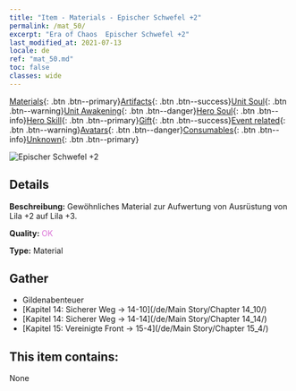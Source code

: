```yaml
---
title: "Item - Materials - Epischer Schwefel +2"
permalink: /mat_50/
excerpt: "Era of Chaos  Epischer Schwefel +2"
last_modified_at: 2021-07-13
locale: de
ref: "mat_50.md"
toc: false
classes: wide
---
```

 [Materials](/ItemsDE/){: .btn .btn--primary}[Artifacts](/ItemsDE/Artifacts/){: .btn .btn--success}[Unit Soul](/ItemsDE/UnitSoul/){: .btn .btn--warning}[Unit Awakening](/ItemsDE/UnitAwakening/){: .btn .btn--danger}[Hero Soul](/ItemsDE/HeroSoul/){: .btn .btn--info}[Hero Skill](/ItemsDE/HeroSkill/){: .btn .btn--primary}[Gift](/ItemsDE/Gift/){: .btn .btn--success}[Event related](/ItemsDE/Events/){: .btn .btn--warning}[Avatars](/ItemsDE/Avatars/){: .btn .btn--danger}[Consumables](/ItemsDE/Consumables/){: .btn .btn--info}[Unknown](/ItemsDE/Unknown/){: .btn .btn--primary}

 ![Epischer Schwefel +2](/images/t/i_cailiao_liuhuang2.png)

## Details
 **Beschreibung:** Gewöhnliches Material zur Aufwertung von Ausrüstung von Lila +2 auf Lila +3.

 **Quality:** <span style="color: #DA70D6">OK</span>

 **Type:** Material

## Gather

*    Gildenabenteuer 
*    [Kapitel 14: Sicherer Weg -> 14-10](/de/Main Story/Chapter 14_10/) 
*    [Kapitel 14: Sicherer Weg -> 14-14](/de/Main Story/Chapter 14_14/) 
*    [Kapitel 15: Vereinigte Front -> 15-4](/de/Main Story/Chapter 15_4/) 

## This item contains:

  None

